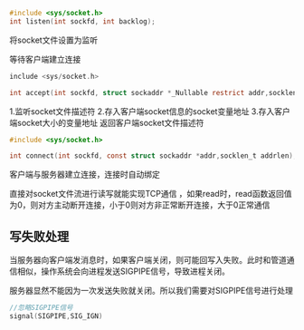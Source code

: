 ```C
#include <sys/socket.h>
int listen(int sockfd, int backlog);
```
将socket文件设置为监听

等待客户端建立连接
```C
include <sys/socket.h>

int accept(int sockfd, struct sockaddr *_Nullable restrict addr,socklen_t *_Nullable restrict addrlen);
```
1.监听socket文件描述符
2.存入客户端socket信息的socket变量地址
3.存入客户端socket大小的变量地址
返回客户端socket文件描述符

```c
#include <sys/socket.h>

int connect(int sockfd, const struct sockaddr *addr,socklen_t addrlen);
```
客户端与服务器建立连接，连接时自动绑定

直接对socket文件流进行读写就能实现TCP通信
，如果read时，read函数返回值为0，则对方主动断开连接，小于0则对方非正常断开连接，大于0正常通信

## 写失败处理

当服务器向客户端发消息时，如果客户端关闭，则可能回写入失败。此时和管道通信相似，操作系统会向进程发送SIGPIPE信号，导致进程关闭。

服务器显然不能因为一次发送失败就关闭。所以我们需要对SIGPIPE信号进行处理

```C
//忽略SIGPIPE信号
signal(SIGPIPE,SIG_IGN)
```